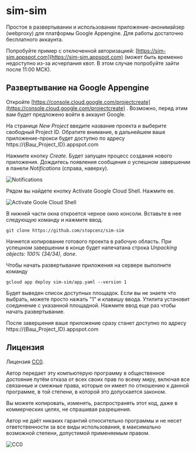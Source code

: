 sim-sim
=======

Простое в развертывании и использовании приложение-анонимайзер (webproxy) для платформы Google Appengine. Для работы достаточно бесплатного аккаунта. 

Попробуйте пример с отключенной авторизацией: [https://sim-sim.appspot.com](https://sim-sim.appspot.com) (может быть временно недоступно из-за исчерпания квот. В этом случае попробуйте зайти после 11:00 МСК).


Развертывание на Google Appengine
---------------------------------

Откройте [https://console.cloud.google.com/projectcreate](https://console.cloud.google.com/projectcreate) . Возможно, перед этим вам будет предложено войти в аккаунт Google.

На странице *New Project* введите название проекта и выберите свободный Project ID. Обратите внимание, в дальнейшем ваше приложение-прокси будет доступно по адресу https://{Ваш_Project_ID}.appspot.com

Нажмите кнопку *Create*. Будет запущен процесс создания нового приложения. Дождитесь появления сообщения о успешном завершении в панели *Notifications* (справа, наверху).

![Notifications](http://images.vfl.ru/ii/1523011443/c77c1b79/21273759.png)

Рядом вы найдете кнопку Activate Google Cloud Shell. Нажмите ее.

![Activate Goole Cloud Shell](http://images.vfl.ru/ii/1523011521/427768bf/21273769.png)

В нижней части окна откроется черное окно консоли. Вставьте в нее следующую команду и нажмите ввод.

    git clone https://github.com/stopcenz/sim-sim

Начнется копирование готового проекта в рабочую область. При успешном завершении в конце будет напечатана строка *Unpacking objects: 100% (34/34), done*.

Чтобы начать развертывание приложения на сервере выполните команду

    gcloud app deploy sim-sim/app.yaml --version 1

Будет выведен список доступных площадок. Если вы не знаете что выбрать, можете просто нажать "1" и клавишу ввода. Утилита установит соединение с указанной площадной. Нажмите ввод еще раз чтобы начать развертывание.

После завершения ваше приложение сразу станет доступно по адресу https://{Ваш_Project_ID}.appspot.com


Лицензия
--------

Лицензия [CC0](http://creativecommons.org/publicdomain/zero/1.0/).

Автор передает эту компьютерую программу в общественное достояние путём отказа от всех своих прав по всему миру, включая все связанные и смежные права, которые он имеет по отношению к данной программе, в той степени, в которой 
это допускается законом.

Вы можете копировать, изменять, распространять этот код, даже в коммерческих целях, не спрашивая разрешения.

Автор не даёт никаких гарантий относительно программы и не несет ответственности за все виды использования, в максимально возможной степени, допустимой применяемым правом.

![CC0](https://licensebuttons.net/p/zero/1.0/80x15.png)
